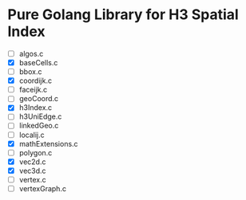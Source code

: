 # Pure Golang Library for H3 Spatial Index

- [ ] algos.c
- [x] baseCells.c
- [ ] bbox.c
- [x] coordijk.c
- [ ] faceijk.c
- [ ] geoCoord.c
- [x] h3Index.c
- [ ] h3UniEdge.c
- [ ] linkedGeo.c
- [ ] localij.c
- [x] mathExtensions.c
- [ ] polygon.c
- [x] vec2d.c
- [x] vec3d.c
- [ ] vertex.c
- [ ] vertexGraph.c
